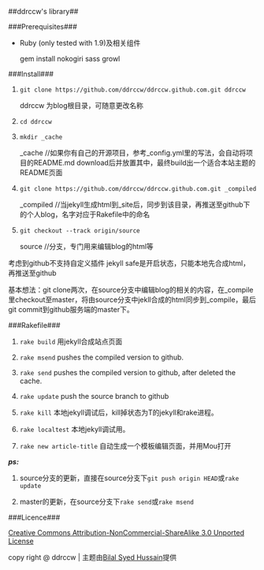 ##ddrccw's library##

###Prerequisites###

* Ruby (only tested with 1.9)及相关组件

	gem install nokogiri sass growl
	
###Install###

1. `git clone https://github.com/ddrccw/ddrccw.github.com.git ddrccw`

	ddrccw 为blog根目录，可随意更改名称

2. `cd ddrccw`
3. `mkdir _cache`

	_cache       //如果你有自己的开源项目，参考_config.yml里的写法，会自动将项目的README.md download后并放置其中，最终build出一个适合本站主题的README页面

4. `git clone https://github.com/ddrccw/ddrccw.github.com.git _compiled`

	_compiled    //当jekyll生成html到_site后，同步到该目录，再推送至github下的个人blog，名字对应于Rakefile中的命名

5. `git checkout --track origin/source`

	source       //分支，专门用来编辑blog的html等


考虑到github不支持自定义插件  jekyll safe是开启状态，只能本地先合成html，再推送至github

基本想法：git clone两次，在source分支中编辑blog的相关的内容，在_compile里checkout至master，将由source分支中jekll合成的html同步到_compile，最后git commit到github服务端的master下。

###Rakefile###

1. `rake build`      用jekyll合成站点页面

2. `rake msend`      pushes the compiled version to github.

3. `rake send`       pushes the compiled version to github, after deleted the cache.

4. `rake update`     push the source branch to github

5. `rake kill`       本地jekyll调试后，kill掉状态为T的jekyll和rake进程。

6. `rake localtest`  本地jekyll调试用。

7. `rake new article-title`  自动生成一个模板编辑页面，并用Mou打开

***ps:***

1. source分支的更新，直接在source分支下`git push origin HEAD`或`rake update`

2. master的更新，在source分支下`rake send`或`rake msend`
    

###Licence###

[Creative Commons Attribution-NonCommercial-ShareAlike 3.0 Unported License](http://creativecommons.org/licenses/by-nc-sa/3.0/deed.zh)



copy right @ ddrccw  |  主题由[Bilal Syed Hussain](http://bilalh.github.com)提供
